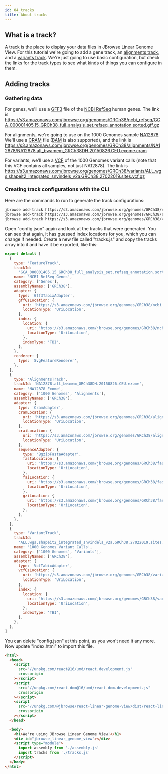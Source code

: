 ```yaml
---
id: 04_tracks
title: About tracks
---
```


## What is a track?

A track is the place to display your data files in JBrowse Linear Genome View.
For this tutorial we're going to add a gene track, an
[alignments track](../../user_guide#alignments-tracks), and a
[variants track](../../user_guide#variant-tracks). We're just going to use basic
configuration, but check the links for the track types to see what kinds of
things you can configure in them.

## Adding tracks

### Gathering data

For genes, we'll use a
[GFF3](https://github.com/The-Sequence-Ontology/Specifications/blob/5c119af6316ccfbc6975af86d0e34157226d208d/gff3.md)
file of the [NCBI RefSeq](https://www.ncbi.nlm.nih.gov/refseq/) human genes. The
link is
https://s3.amazonaws.com/jbrowse.org/genomes/GRCh38/ncbi_refseq/GCA_000001405.15_GRCh38_full_analysis_set.refseq_annotation.sorted.gff.gz

For alignments, we're going to use on the 1000 Genomes sample
[NA12878](https://www.internationalgenome.org/data-portal/sample/NA12878). We'll
use a [CRAM](https://samtools.github.io/hts-specs/CRAMv3.pdf) file
([BAM](https://samtools.github.io/hts-specs/SAMv1.pdf) is also supported), and
the link is
https://s3.amazonaws.com/jbrowse.org/genomes/GRCh38/alignments/NA12878/NA12878.alt_bwamem_GRCh38DH.20150826.CEU.exome.cram

For variants, we'll use a
[VCF](https://samtools.github.io/hts-specs/VCFv4.3.pdf) of the 1000 Genomes
variant calls (note that this VCF contains all samples, not just NA12878). The
link is
https://s3.amazonaws.com/jbrowse.org/genomes/GRCh38/variants/ALL.wgs.shapeit2_integrated_snvindels_v2a.GRCh38.27022019.sites.vcf.gz

### Creating track configurations with the CLI

Here are the commands to run to generate the track configurations:

```sh
jbrowse add-track https://s3.amazonaws.com/jbrowse.org/genomes/GRCh38/ncbi_refseq/GCA_000001405.15_GRCh38_full_analysis_set.refseq_annotation.sorted.gff.gz --name "NCBI RefSeq Genes" --category "Genes" --config '{"renderer": {"type": "SvgFeatureRenderer"}}' --skipCheck
jbrowse add-track https://s3.amazonaws.com/jbrowse.org/genomes/GRCh38/alignments/NA12878/NA12878.alt_bwamem_GRCh38DH.20150826.CEU.exome.cram --name "NA12878 Exome" --category "1000 Genomes, Alignments" --skipCheck
jbrowse add-track https://s3.amazonaws.com/jbrowse.org/genomes/GRCh38/variants/ALL.wgs.shapeit2_integrated_snvindels_v2a.GRCh38.27022019.sites.vcf.gz --name "1000 Genomes Variant Calls" --category "1000 Genomes, Variants" --skipCheck
```

Open "config.json" again and look at the tracks that were generated. You can see
that again, it has guessed index locations for you, which you can change if
needed. Create a new file called "tracks.js" and copy the tracks array into it
and have it be exported, like this:

```javascript title="tracks.js"
export default [
  {
    type: 'FeatureTrack',
    trackId:
      'GCA_000001405.15_GRCh38_full_analysis_set.refseq_annotation.sorted.gff',
    name: 'NCBI RefSeq Genes',
    category: ['Genes'],
    assemblyNames: ['GRCh38'],
    adapter: {
      type: 'Gff3TabixAdapter',
      gffGzLocation: {
        uri: 'https://s3.amazonaws.com/jbrowse.org/genomes/GRCh38/ncbi_refseq/GCA_000001405.15_GRCh38_full_analysis_set.refseq_annotation.sorted.gff.gz',
        locationType: 'UriLocation',
      },
      index: {
        location: {
          uri: 'https://s3.amazonaws.com/jbrowse.org/genomes/GRCh38/ncbi_refseq/GCA_000001405.15_GRCh38_full_analysis_set.refseq_annotation.sorted.gff.gz.tbi',
          locationType: 'UriLocation',
        },
        indexType: 'TBI',
      },
    },
    renderer: {
      type: 'SvgFeatureRenderer',
    },
  },
  {
    type: 'AlignmentsTrack',
    trackId: 'NA12878.alt_bwamem_GRCh38DH.20150826.CEU.exome',
    name: 'NA12878 Exome',
    category: ['1000 Genomes', 'Alignments'],
    assemblyNames: ['GRCh38'],
    adapter: {
      type: 'CramAdapter',
      cramLocation: {
        uri: 'https://s3.amazonaws.com/jbrowse.org/genomes/GRCh38/alignments/NA12878/NA12878.alt_bwamem_GRCh38DH.20150826.CEU.exome.cram',
        locationType: 'UriLocation',
      },
      craiLocation: {
        uri: 'https://s3.amazonaws.com/jbrowse.org/genomes/GRCh38/alignments/NA12878/NA12878.alt_bwamem_GRCh38DH.20150826.CEU.exome.cram.crai',
        locationType: 'UriLocation',
      },
      sequenceAdapter: {
        type: 'BgzipFastaAdapter',
        fastaLocation: {
          uri: 'https://s3.amazonaws.com/jbrowse.org/genomes/GRCh38/fasta/GRCh38.fa.gz',
          locationType: 'UriLocation',
        },
        faiLocation: {
          uri: 'https://s3.amazonaws.com/jbrowse.org/genomes/GRCh38/fasta/GRCh38.fa.gz.fai',
          locationType: 'UriLocation',
        },
        gziLocation: {
          uri: 'https://s3.amazonaws.com/jbrowse.org/genomes/GRCh38/fasta/GRCh38.fa.gz.gzi',
          locationType: 'UriLocation',
        },
      },
    },
  },
  {
    type: 'VariantTrack',
    trackId:
      'ALL.wgs.shapeit2_integrated_snvindels_v2a.GRCh38.27022019.sites.vcf',
    name: '1000 Genomes Variant Calls',
    category: ['1000 Genomes', 'Variants'],
    assemblyNames: ['GRCh38'],
    adapter: {
      type: 'VcfTabixAdapter',
      vcfGzLocation: {
        uri: 'https://s3.amazonaws.com/jbrowse.org/genomes/GRCh38/variants/ALL.wgs.shapeit2_integrated_snvindels_v2a.GRCh38.27022019.sites.vcf.gz',
        locationType: 'UriLocation',
      },
      index: {
        location: {
          uri: 'https://s3.amazonaws.com/jbrowse.org/genomes/GRCh38/variants/ALL.wgs.shapeit2_integrated_snvindels_v2a.GRCh38.27022019.sites.vcf.gz.tbi',
          locationType: 'UriLocation',
        },
        indexType: 'TBI',
      },
    },
  },
]
```

You can delete "config.json" at this point, as you won't need it any more. Now
update "index.html" to import this file.

```html {22} title="index.html"
<html>
  <head>
    <script
      src="//unpkg.com/react@16/umd/react.development.js"
      crossorigin
    ></script>
    <script
      src="//unpkg.com/react-dom@16/umd/react-dom.development.js"
      crossorigin
    ></script>
    <script
      src="//unpkg.com/@jbrowse/react-linear-genome-view/dist/react-linear-genome-view.umd.development.js"
      crossorigin
    ></script>
  </head>

  <body>
    <h1>We're using JBrowse Linear Genome View!</h1>
    <div id="jbrowse_linear_genome_view"></div>
    <script type="module">
      import assembly from './assembly.js'
      import tracks from './tracks.js'
    </script>
  </body>
</html>
```
